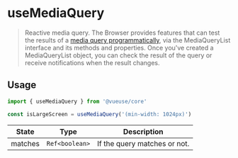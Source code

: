 # useMediaQuery

> Reactive media query. The Browser provides features that can test the results of a [media query programmatically](https://developer.mozilla.org/en-US/docs/Web/CSS/Media_Queries/Testing_media_queries), via the MediaQueryList interface and its methods and properties. Once you've created a MediaQueryList object, you can check the result of the query or receive notifications when the result changes.

## Usage

```js
import { useMediaQuery } from '@vueuse/core'

const isLargeScreen = useMediaQuery('(min-width: 1024px)')
```

| State   | Type           | Description                  |
| ------- | -------------- | ---------------------------- |
| matches | `Ref<boolean>` | If the query matches or not. |
